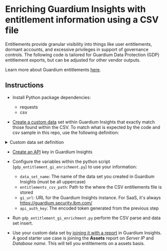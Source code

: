 # Enriching Guardium Insights with entitlement information using a CSV file

Entitlements provide granular visibility into things like user entitlements, dormant accounts, and excessive privileges 
in support of governance controls. The following code is tailored for Guardium Data Protection (GDP) entitlement 
exports, but can be adjusted for other vendor outputs. 

Learn more about Guardium entitlements 
[here](https://www.ibm.com/security/digital-assets/guardium/data-protection-demo/data-risks/3.html).

## Instructions

- Install Python package dependencies: 
  - requests
  - csv

- [Create a custom data](https://www.ibm.com/docs/en/guardium-insights/saas?topic=integrations-working-data-sets) set 
within Guardium Insights that exactly match those found within the CSV. To match what is expected by the code and csv 
sample in this repo, use the following definition:
<details>
<summary>Custom data set definition</summary>

dataset_name: `ENTITLEMENT_INFO`

column_name: `Grantee`, column type: `TEXT`, column size: `256`

column_name: `Grantee_Type`, column type: `TEXT`, column size: `256`

column_name: `Granted_Role`, column type: `TEXT`, column size: `256`

column_name: `SqlGuard Timestamp`, column type: `TIMESTAMP`, column size: `10`

column_name: `DB Name`, column type: `TEXT`, column size: `256`

column_name: `Count of Microsoft SQL Server Role Granted To User And Roles`, column type: `INTEGER`, column size: `4`

column_name: `Hostname`, column type: `TEXT`, column size: `256`

column_name: `Service name`, column type: `TEXT`, column size: `256`

column_name: `Server IP`, column type: `TEXT`, column size: `256`

column_name: `Database name`, column type: `TEXT`, column size: `256`

column_name: `Port`, column type: `INTEGER`, column size: `4`

Note: The standard Datasource Details column, which contains multiple attributes, has been broken out into individual 
column names to making joining on the column names easier within Guardium Insights reports (later).

</details>


- [Create an API](https://www.ibm.com/docs/en/guardium-insights/saas?topic=configuring-creating-api-keys) key in Guardium Insights

- Configure the variables within the python script (`gdp_entitlement_gi_enrichment.py`) to use your information:
  - `data_set_name`: The name of the data set you created in Guardium Insights (must be all uppercase)
  - `entitlements_csv_path`: Path to the where the CSV entitlements file is stored
  - `gi_url`: URL for the Guardium Insights instance. For SaaS, it's always https://guardium.security.ibm.com/
  - `api_auth_key`: The encoded token generated from the previous step

- Run `gdp_entitlement_gi_enrichment.py` perform the CSV parse and data set insert.
- Use your custom data set by [joining it with a report](https://www.ibm.com/docs/en/guardium-insights/saas?topic=reports-joining-report-data-custom-data) 
in Guardium Insights. A good starter use case is joining the **Assets** report on *Server IP* and *Database name*. This
will tell you entitlements on a assets basis.